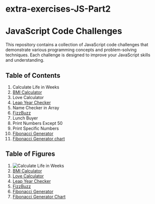 # extra-exercises-JS-Part2

# JavaScript Code Challenges

This repository contains a collection of JavaScript code challenges that demonstrate various programming concepts and problem-solving techniques. Each challenge is designed to improve your JavaScript skills and understanding.

## Table of Contents

1. Calculate Life in Weeks
2. [BMI Calculator](images/BMI.png)
3. Love Calculator
4. [Leap Year Checker](images/Leap.png)
5. Name Checker in Array
6. [FizzBuzz](images/FizzBuzz.png)
7. Lunch Buyer
8. Print Numbers Except 50
9. Print Specific Numbers
10. [Fibonacci Generator](images/fibonacci%20chart.png)
11. [Fibonacci Generator chart](images/fibonacci%20chart.png)

## Table of Figures

1. ![Calculate Life in Weeks](images/life-in-weeks.png)
2. [BMI Calculator](images/BMI.png)
3. [Love Calculator](images/love-calculator.png)
4. [Leap Year Checker](images/Leap.png)
5. [FizzBuzz](images/FizzBuzz.png)
6. [Fibonacci Generator](images/fibonacci.png)
7. [Fibonacci Generator Chart](images/fibonacci%20chart.png)


